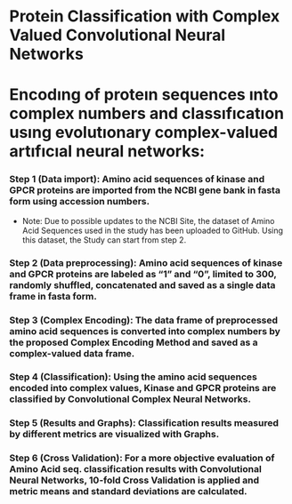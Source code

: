 # Protein Classification with Complex Valued Convolutional Neural Networks
# Encodıng of proteın sequences ınto complex numbers and classıfıcatıon usıng evolutıonary complex-valued artıfıcıal neural networks:
### Step 1 (Data import): Amino acid sequences of kinase and GPCR proteins are imported from the NCBI gene bank in fasta form using accession numbers.
- Note: Due to possible updates to the NCBI Site, the dataset of Amino Acid Sequences used in the study has been uploaded to GitHub. Using this dataset, the Study can start from step 2.
### Step 2 (Data preprocessing): Amino acid sequences of kinase and GPCR proteins are labeled as “1” and “0”, limited to 300, randomly shuffled, concatenated and saved as a single data frame in fasta form.
### Step 3 (Complex Encoding): The data frame of preprocessed amino acid sequences is converted into complex numbers by the proposed Complex Encoding Method and saved as a complex-valued data frame.
### Step 4 (Classification): Using the amino acid sequences encoded into complex values, Kinase and GPCR proteins are classified by Convolutional Complex Neural Networks.
### Step 5 (Results and Graphs): Classification results measured by different metrics are visualized with Graphs.
### Step 6 (Cross Validation): For a more objective evaluation of Amino Acid seq. classification results with Convolutional Neural Networks, 10-fold Cross Validation is applied and metric means and standard deviations are calculated.
